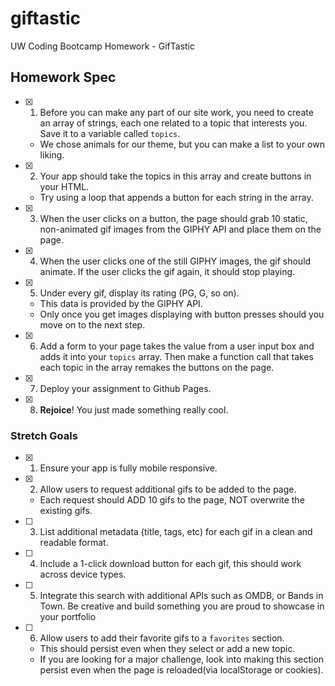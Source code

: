 # giftastic
UW Coding Bootcamp Homework - GifTastic
## Homework Spec
- [X] 1. Before you can make any part of our site work, you need to create an array of strings, each one related to a topic that interests you. Save it to a variable called `topics`.
   * We chose animals for our theme, but you can make a list to your own liking.
- [X] 2. Your app should take the topics in this array and create buttons in your HTML.
   * Try using a loop that appends a button for each string in the array.
- [X] 3. When the user clicks on a button, the page should grab 10 static, non-animated gif images from the GIPHY API and place them on the page.
- [X] 4. When the user clicks one of the still GIPHY images, the gif should animate. If the user clicks the gif again, it should stop playing.
- [X] 5. Under every gif, display its rating (PG, G, so on).
   * This data is provided by the GIPHY API.
   * Only once you get images displaying with button presses should you move on to the next step.
- [X] 6. Add a form to your page takes the value from a user input box and adds it into your `topics` array. Then make a function call that takes each topic in the array remakes the buttons on the page.
- [X] 7. Deploy your assignment to Github Pages.
- [X] 8. **Rejoice**! You just made something really cool.
### Stretch Goals
- [X] 1. Ensure your app is fully mobile responsive.
- [X] 2. Allow users to request additional gifs to be added to the page.
   * Each request should ADD 10 gifs to the page, NOT overwrite the existing gifs.
- [ ] 3. List additional metadata (title, tags, etc) for each gif in a clean and readable format.
- [ ] 4. Include a 1-click download button for each gif, this should work across device types.
- [ ] 5. Integrate this search with additional APIs such as OMDB, or Bands in Town. Be creative and build something you are proud to showcase in your portfolio
- [ ] 6. Allow users to add their favorite gifs to a `favorites` section.
   * This should persist even when they select or add a new topic.
   * If you are looking for a major challenge, look into making this section persist even when the page is reloaded(via localStorage or cookies).
